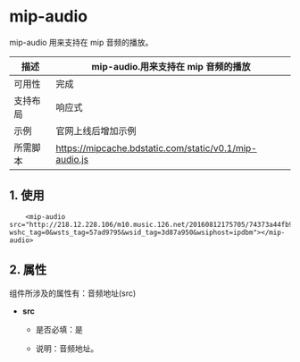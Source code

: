 # mip-audio

mip-audio 用来支持在 mip 音频的播放。

描述| mip-audio.用来支持在 mip 音频的播放
----|----
可用性| 完成
支持布局| 响应式
示例|官网上线后增加示例
所需脚本|https://mipcache.bdstatic.com/static/v0.1/mip-audio.js

## 1. 使用

```
    <mip-audio src="http://218.12.228.106/m10.music.126.net/20160812175705/74373a44fb9e99787b99d042b97b1292/ymusic/ed0f/076b/5701/de5464ee8f38ae951a080c9e15616af6.mp3?wshc_tag=0&wsts_tag=57ad9795&wsid_tag=3d87a950&wsiphost=ipdbm"></mip-audio>
```
## 2. 属性

组件所涉及的属性有：音频地址(src)  


- **src**

    - 是否必填：是

    - 说明：音频地址。


   
